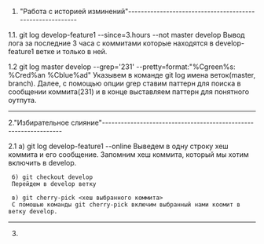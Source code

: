 1. "Работа с историей изминений"----------------------------------------------------------

1.1.  git log develop-feature1 --since=3.hours --not master develop
Вывод лога за последние 3 часа с коммитами которые находятся в develop-feature1 ветке и только в ней. 

1.2   git log master develop --grep='231' --pretty=format:"%Cgreen%s:  %Cred%an  %Cblue%ad"
Указывем в команде git log имена веток(master, branch). Далее, с помощью опции grep ставим паттерн для поиска в сообщении коммита(231) и в конце выставляем паттерн для понятного оутпута.

----------------------------------------------------------------------------------------

2."Избирательное слияние"-----------------------------------------------------------------

2.1  a) git log develop-feature1 --online
     Выведем в одну строку хеш коммита и его сообщение.
     Запомним хеш коммита, который мы хотим включить в develop.
     
     б) git checkout develop
     Перейдем в develop ветку

     в) git cherry-pick <хеш выбранного коммита>
     С помошью команды git cherry-pick включим выбранный нами коомит в ветку develop.

-----------------------------------------------------------------------------------------

3.

